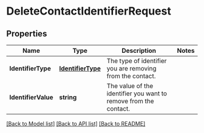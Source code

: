 # DeleteContactIdentifierRequest

## Properties

Name | Type | Description | Notes
------------ | ------------- | ------------- | -------------
**IdentifierType** | [**IdentifierType**](IdentifierType.md) | The type of identifier you are removing from the contact. |
**IdentifierValue** | **string** | The value of the identifier you want to remove from the contact. |

[[Back to Model list]](../README.md#documentation-for-models) [[Back to API list]](../README.md#documentation-for-api-endpoints) [[Back to README]](../README.md)


